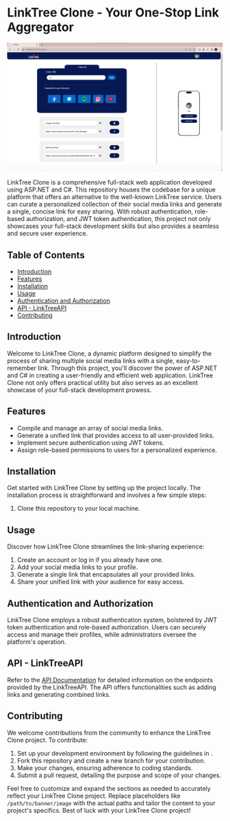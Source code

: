 # LinkTree Clone - Your One-Stop Link Aggregator

![LinkTree Clone Banner](LinkTreeMenu.png)

LinkTree Clone is a comprehensive full-stack web application developed using ASP.NET and C#. This repository houses the codebase for a unique platform that offers an alternative to the well-known LinkTree service. Users can curate a personalized collection of their social media links and generate a single, concise link for easy sharing. With robust authentication, role-based authorization, and JWT token authentication, this project not only showcases your full-stack development skills but also provides a seamless and secure user experience.

## Table of Contents

- [Introduction](#introduction)
- [Features](#features)
- [Installation](#installation)
- [Usage](#usage)
- [Authentication and Authorization](#authentication-and-authorization)
- [API - LinkTreeAPI](#linktreeapi)
- [Contributing](#contributing)


## Introduction

Welcome to LinkTree Clone, a dynamic platform designed to simplify the process of sharing multiple social media links with a single, easy-to-remember link. Through this project, you'll discover the power of ASP.NET and C# in creating a user-friendly and efficient web application. LinkTree Clone not only offers practical utility but also serves as an excellent showcase of your full-stack development prowess.

## Features

- Compile and manage an array of social media links.
- Generate a unified link that provides access to all user-provided links.
- Implement secure authentication using JWT tokens.
- Assign role-based permissions to users for a personalized experience.

## Installation

Get started with LinkTree Clone by setting up the project locally. The installation process is straightforward and involves a few simple steps:

1. Clone this repository to your local machine.

## Usage

Discover how LinkTree Clone streamlines the link-sharing experience:

1. Create an account or log in if you already have one.
2. Add your social media links to your profile.
3. Generate a single link that encapsulates all your provided links.
4. Share your unified link with your audience for easy access.

## Authentication and Authorization

LinkTree Clone employs a robust authentication system, bolstered by JWT token authentication and role-based authorization. Users can securely access and manage their profiles, while administrators oversee the platform's operation.

## API - LinkTreeAPI

Refer to the [API Documentation](https://github.com/whosNikoloz/LinkTreeAPI.git) for detailed information on the endpoints provided by the LinkTreeAPI. The API offers functionalities such as adding links and generating combined links.

## Contributing

We welcome contributions from the community to enhance the LinkTree Clone project. To contribute:

1. Set up your development environment by following the guidelines in .
2. Fork this repository and create a new branch for your contribution.
3. Make your changes, ensuring adherence to coding standards.
4. Submit a pull request, detailing the purpose and scope of your changes.



Feel free to customize and expand the sections as needed to accurately reflect your LinkTree Clone project. Replace placeholders like `/path/to/banner/image` with the actual paths and tailor the content to your project's specifics. Best of luck with your LinkTree Clone project!
